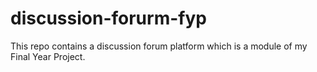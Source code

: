 # discussion-forurm-fyp
This repo contains a discussion forum platform which is a module of my Final Year Project.
